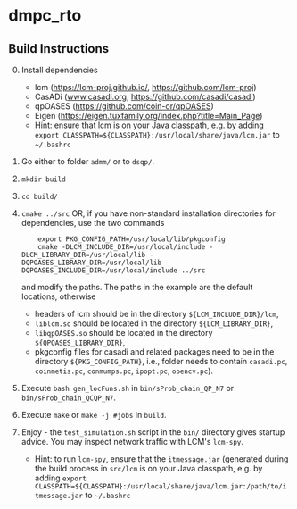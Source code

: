 # dmpc_rto

## Build Instructions

0. Install dependencies 
	- lcm (https://lcm-proj.github.io/, https://github.com/lcm-proj)
	- CasADi (www.casadi.org, https://github.com/casadi/casadi)
	- qpOASES (https://github.com/coin-or/qpOASES)
	- Eigen (https://eigen.tuxfamily.org/index.php?title=Main_Page)
	- Hint: ensure that lcm is on your Java classpath, e.g. by adding `export CLASSPATH=${CLASSPATH}:/usr/local/share/java/lcm.jar` to `~/.bashrc`
	
1. Go either to folder `admm/` or to `dsqp/`.

2. `mkdir build`

3. `cd build/`

4. `cmake ../src`
	OR, if you have non-standard installation directories for
	dependencies, use the two commands
	```
		export PKG_CONFIG_PATH=/usr/local/lib/pkgconfig
		cmake -DLCM_INCLUDE_DIR=/usr/local/include -DLCM_LIBRARY_DIR=/usr/local/lib -DQPOASES_LIBRARY_DIR=/usr/local/lib -DQPOASES_INCLUDE_DIR=/usr/local/include ../src
	```
	and modify the paths. The paths in the example are the default 
	locations, otherwise
	 - headers of lcm should be in the directory `${LCM_INCLUDE_DIR}/lcm`,
	 - `liblcm.so` should be located in the directory `${LCM_LIBRARY_DIR}`,
	 - `libqpOASES.so` should be located in the directory `${QPOASES_LIBRARY_DIR}`,
	 - pkgconfig files for casadi and related packages need to be in the directory `${PKG_CONFIG_PATH}`, i.e., folder needs to contain `casadi.pc`, `coinmetis.pc`, `conmumps.pc`, `ipopt.pc`, `opencv.pc`).

5. Execute `bash gen_locFuns.sh` in `bin/sProb_chain_QP_N7` or `bin/sProb_chain_QCQP_N7`.

6. Execute `make` or `make -j #jobs` in `build`.

7. Enjoy - the `test_simulation.sh` script in the `bin/` directory gives startup advice. You may inspect network traffic with LCM's `lcm-spy`.
	- Hint: to run `lcm-spy`, ensure that the `itmessage.jar` (generated during the build process in `src/lcm` is on your Java classpath, e.g. by adding `export CLASSPATH=${CLASSPATH}:/usr/local/share/java/lcm.jar:/path/to/itmessage.jar` to `~/.bashrc`
